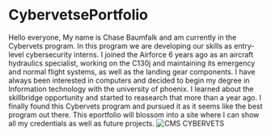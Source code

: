 # CybervetsePortfolio

Hello everyone, My name is Chase Baumfalk and am currently in the Cybervets program. In this program we are developing our skills as entry-level cybersecurity interns.
I joined the Airforce 6 years ago as an aircraft hydraulics specialist, working on the C130j and maintaining its emergency and normal flight systems, as well as the landing gear components. I have always been interested in computers and decided to begin my degree in Information technology with the university of phoenix.
I learned about the skillbridge opportunity and started to reasearch that more than a year ago. I finally found this Cybervets program and pursued it as it seems like the best program out there. 
This eportfolio will blossom into a site where I can show all my credentials as well as future projects. 
![CMS CYBERVETS](https://user-images.githubusercontent.com/98282432/153487603-02c7c37b-7f5e-4f39-88c3-45782af31364.png)
